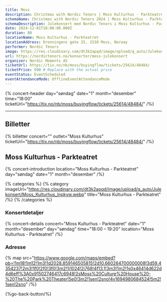 ```yaml
---
title: Moss
description: Christmas with Nordic Tenors | Moss Kulturhus - Parkteatret
schemaName: Christmas with Nordic Tenors 2024 | Moss Kulturhus - Parkteatret
schemaDescription: Julekonsert med Nordic Tenors i Moss Kulturhus - Parkteatret
date: 2024-12-01T18:00:00.000Z
duration: 80
locationName: Moss Kulturhus - Parkteatret
locationAddress: Dronningens gate 25, 1530 Moss, Norway
performer: Nordic Tenors
image: https://res.cloudinary.com/dt3k2apqd/image/upload/q_auto/Julekonsert/schema_-_Moss_Kulturhus_p1da5a.webp
url: https://nordictenors.no/konserter/moss-julekonsert
organizer: Nordic Moments AS
ticketUrl: https://tix.no/nb/moss/buyingflow/tickets/25614/48484/
ticketPrice: 590 # Replace with the actual price
eventStatus: EventScheduled
eventAttendanceMode: OfflineEventAttendanceMode
---
```


{% concert-header day="søndag" date="1" month="desember" time="18:00" ticketUrl="https://tix.no/nb/moss/buyingflow/tickets/25614/48484/" /%}

---

## Billetter

{% billetter concert="" outlet="Moss Kulturhus" ticketUrl="https://tix.no/nb/moss/buyingflow/tickets/25614/48484/" /%}

## Moss Kulturhus - Parkteatret

{% concert-introduction location="Moss Kulturhus - Parkteatret" day="søndag" date="1" month="desember" /%}

{% categories %}
{% category imageUrl="https://res.cloudinary.com/dt3k2apqd/image/upload/q_auto/Julekonsert/Moss_Kulturhus_lnpkyw.webp" title="Moss Kulturhus - Parkteatret" /%}
{% /categories %}

### Konsertdetaljer

{% concert-details concert="Moss Kulturhus - Parkteatret" date="1" month="desember" day="søndag" time="18:00 – 19:20" location="Moss Kulturhus - Parkteatret" /%}

### Adresse

{% map src="https://www.google.com/maps/embed?pb=!1m18!1m12!1m3!1d2028.859146505815!2d10.660264700000008!3d59.4354237!2m3!1f0!2f0!3f0!3m2!1i1024!2i768!4f13.1!3m3!1m2!1s0x46414d622d4d6eff%3A0x91502746417c6948!2sMoss%20Culture%20House%20-%20The%20Park%20Theater!5e0!3m2!1sen!2sno!4v1694980684524!5m2!1sen!2sno" /%}

{%go-back-button/%}
